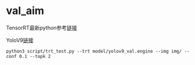 <!--
 * @Author: zhouyuchong
 * @Date: 2024-04-16 13:16:56
 * @Description: 
 * @LastEditors: zhouyuchong
 * @LastEditTime: 2024-04-16 16:54:36
-->
# val_aim


TensorRT最新python参考[链接](https://github.com/NVIDIA/TensorRT/tree/release/10.0/samples/python)

YoloV9[链接](https://github.com/WongKinYiu/yolov9)

```
python3 script/trt_test.py --trt model/yolov9_val.engine --img img/ --conf 0.1 --topk 2
```
